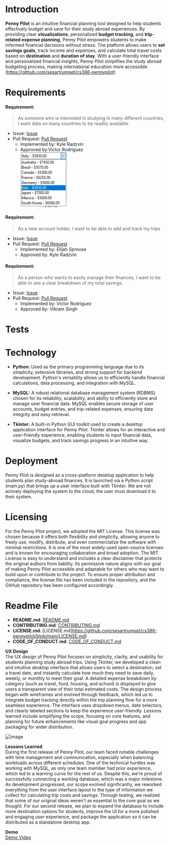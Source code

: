 # Introduction
  
**Penny Pilot** is an intuitive financial planning tool designed to help students effectively budget and save for their study abroad experiences. By providing clear **visualizations**, personalized **budget tracking**, and **trip-related expense planning**, Penny Pilot empowers students to make informed financial decisions without stress. The platform allows users to **set savings goals**, track income and expenses, and calculate total travel costs based on **destination** and **duration of stay**. With a user-friendly interface and personalized financial insights, Penny Pilot simplifies the study abroad budgeting process, making international education more accessible. (https://github.com/sesartrumpet/cs386-pennypilot)  

# Requirements

#### Requirement:
> As someone who is interested in studying in many different countries, I want data on many countries to be readily available.  
 - Issue: [Issue](https://github.com/sesartrumpet/cs386-pennypilot/issues/107)  
 - Pull Request: [Pull Request](https://github.com/sesartrumpet/cs386-pennypilot/pull/128)  
    - Implemented by: Kyle Radzvin    
    - Approved by:Victor Rodriguez    
![Datatbase](Deliverable4_images/pennypilot_d4_requirement1.jpg)  

#### Requirement:
> As a new account holder, I want to be able to add and track my trips  
 - Issue: [Issue](https://github.com/sesartrumpet/cs386-pennypilot/issues/115)  
 - Pull Request: [Pull Request](https://github.com/sesartrumpet/cs386-pennypilot/pull/119)  
    - Implemented by: Elijah Sprouse  
    - Approved by: Kyle Radzvin  
<screenshot>

#### Requirement:
> As a person who wants to easily manage their finances, I want to be able to see a clear breakdown of my total savings.  
  - Issue: [Issue](https://github.com/sesartrumpet/cs386-pennypilot/issues/45)  
  - Pull Request: [Pull Request](https://github.com/sesartrumpet/cs386-pennypilot/pull/144)  
    - Implemented by: Victor Rodriguez  
    - Approved by: Vikram Singh  
<screenshot>


# Tests 

# Technology    

- **Python:** Used as the primary programming language due to its simplicity, extensive libraries, and strong support for backend development. Python's versatility allows us to efficiently handle financial calculations, data processing, and integration with MySQL.    

- **MySQL:** A robust relational database management system (RDBMS) chosen for its reliability, scalability, and ability to efficiently store and manage user financial data. MySQL enables secure storage of user accounts, budget entries, and trip-related expenses, ensuring data integrity and easy retrieval.    

- **Tkinter:** A built-in Python GUI toolkit used to create a desktop application interface for Penny Pilot. Tkinter allows for an interactive and user-friendly experience, enabling students to input financial data, visualize budgets, and track savings progress in an intuitive way.  
  
# Deployment   
Penny Pilot is designed as a cross-platform desktop application to help students plan study-abroad finances. It is launched via a Python script (main.py) that brings up a user interface built with Tkinter. We are not actively deploying the system to the cloud, the user must download it to their system.  

# Licensing   
For the Penny Pilot project, we adopted the MIT License. This license was chosen because it offers both flexibility and simplicity, allowing anyone to freely use, modify, distribute, and even commercialize the software with minimal restrictions. It is one of the most widely used open-source licenses and is known for encouraging collaboration and broad adoption. The MIT License is easy to understand and includes a clear disclaimer that protects the original authors from liability. Its permissive nature aligns with our goal of making Penny Pilot accessible and adaptable for others who may want to build upon or contribute to the project. To ensure proper attribution and compliance, the license file has been included in the repository, and the GitHub repository has been configured accordingly.  

# Readme File
- **README.md**: [README.md](https://github.com/sesartrumpet/cs386-pennypilot?tab=readme-ov-file#penny-pilot)  
- **CONTRIBUTING.md**: [CONTRIBUTING.md](https://github.com/sesartrumpet/cs386-pennypilot/blob/main/CONTRIBUTING.md)  
- **LICENSE.md**: [LICENSE.md]https://github.com/sesartrumpet/cs386-pennypilot/blob/main/LICENSE.md)  
- **CODE_OF_CONDUCT.md**: [CODE_OF_CONDUCT.md]()

**UX Design**    
The UX design of Penny Pilot focuses on simplicity, clarity, and usability for students planning study abroad trips. Using Tkinter, we developed a clean and intuitive desktop interface that allows users to select a destination, set a travel date, and instantly calculate how much they need to save daily, weekly, or monthly to meet their goal. A detailed expense breakdown by category (such as travel, food, housing, and school) is displayed to give users a transparent view of their total estimated costs. The design process began with wireframes and evolved through feedback, which led us to integrate budget tracking directly within the trip planning flow for a more seamless experience. The interface uses dropdown menus, date selectors, and clearly labeled sections to keep the experience user-friendly. Lessons learned include simplifying the scope, focusing on core features, and planning for future enhancements like visual goal progress and app packaging for wider distribution.    

![image](https://github.com/user-attachments/assets/6cefdb55-6038-4e76-851e-22148271315c)


**Lessons Learned**   
During the first release of Penny Pilot, our team faced notable challenges with time management and communication, especially when balancing workloads across different schedules. One of the technical hurdles was working with MySQL, as only one team member had prior experience, which led to a learning curve for the rest of us. Despite this, we’re proud of successfully connecting a working database, which was a major milestone. As development progressed, our scope evolved significantly, we reworked everything from the user interface layout to the type of information we collect for calculating trip costs and savings. Through testing, we realized that some of our original ideas weren’t as essential to the core goal as we thought. For our second release, we plan to expand the database to include more destination options for students, improve the UI for a more polished and engaging user experience, and package the application so it can be distributed as a standalone desktop app.

**Demo**   
[Demo Video](https://youtu.be/13Ac6QHr6JM)


